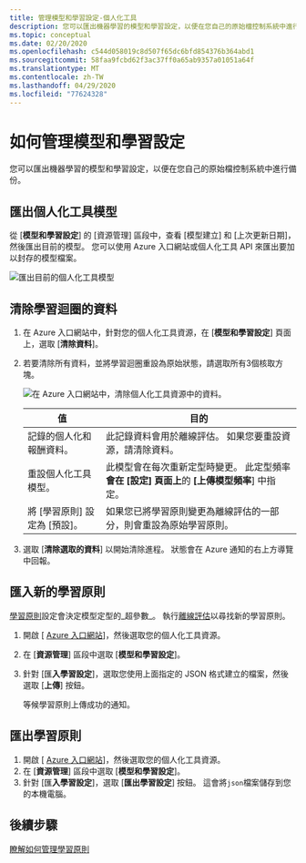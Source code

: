```yaml
---
title: 管理模型和學習設定-個人化工具
description: 您可以匯出機器學習的模型和學習設定，以便在您自己的原始檔控制系統中進行備份。
ms.topic: conceptual
ms.date: 02/20/2020
ms.openlocfilehash: c544d058019c8d507f65dc6bfd854376b364abd1
ms.sourcegitcommit: 58faa9fcbd62f3ac37ff0a65ab9357a01051a64f
ms.translationtype: MT
ms.contentlocale: zh-TW
ms.lasthandoff: 04/29/2020
ms.locfileid: "77624328"
---
```

# <a name="how-to-manage-model-and-learning-settings"></a>如何管理模型和學習設定

您可以匯出機器學習的模型和學習設定，以便在您自己的原始檔控制系統中進行備份。

## <a name="export-the-personalizer-model"></a>匯出個人化工具模型

從 [**模型和學習設定**] 的 [資源管理] 區段中，查看 [模型建立] 和 [上次更新日期]，然後匯出目前的模型。 您可以使用 Azure 入口網站或個人化工具 API 來匯出要加以封存的模型檔案。

![匯出目前的個人化工具模型](media/settings/export-current-personalizer-model.png)

## <a name="clear-data-for-your-learning-loop"></a>清除學習迴圈的資料

1. 在 Azure 入口網站中，針對您的個人化工具資源，在 [**模型和學習設定**] 頁面上，選取 [**清除資料**]。
1. 若要清除所有資料，並將學習迴圈重設為原始狀態，請選取所有3個核取方塊。

    ![在 Azure 入口網站中，清除個人化工具資源中的資料。](./media/settings/clear-data-from-personalizer-resource.png)

    |值|目的|
    |--|--|
    |記錄的個人化和報酬資料。|此記錄資料會用於離線評估。 如果您要重設資源，請清除資料。|
    |重設個人化工具模型。|此模型會在每次重新定型時變更。 此定型頻率**會在 [設定] 頁面上**的 **[上傳模型頻率**] 中指定。 |
    |將 [學習原則] 設定為 [預設]。|如果您已將學習原則變更為離線評估的一部分，則會重設為原始學習原則。|

1. 選取 [**清除選取的資料**] 以開始清除進程。 狀態會在 Azure 通知的右上方導覽中回報。

## <a name="import-a-new-learning-policy"></a>匯入新的學習原則

[學習原則](concept-active-learning.md#understand-learning-policy-settings)設定會決定模型定型的_超參數_。 執行[離線評估](how-to-offline-evaluation.md)以尋找新的學習原則。

1. 開啟 [ [Azure 入口網站](https://portal.azure.com)]，然後選取您的個人化工具資源。
1. 在 [**資源管理**] 區段中選取 [**模型和學習設定**]。
1. 針對 [匯**入學習設定**]，選取您使用上面指定的 JSON 格式建立的檔案，然後選取 [**上傳**] 按鈕。

    等候學習原則上傳成功的通知。

## <a name="export-a-learning-policy"></a>匯出學習原則

1. 開啟 [ [Azure 入口網站](https://portal.azure.com)]，然後選取您的個人化工具資源。
1. 在 [**資源管理**] 區段中選取 [**模型和學習設定**]。
1. 針對 [匯**入學習設定**]，選取 [**匯出學習設定**] 按鈕。 這會將`json`檔案儲存到您的本機電腦。

## <a name="next-steps"></a>後續步驟

[瞭解如何管理學習原則](how-to-manage-model.md)
